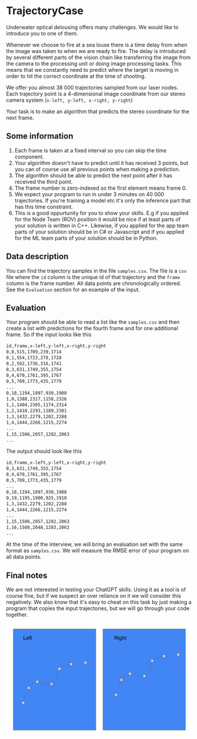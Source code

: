 # TrajectoryCase
Underwater optical delousing offers many challenges.
We would like to introduce you to one of them.

Whenever we choose to fire at a sea louse there is a time delay from when the image was taken to when we are ready to fire.
The delay is introduced by several different parts of the vision chain like transferring the image from the camera to the processing unit or doing image processing tasks.
This means that we constantly need to predict where the target is moving in order to hit the correct coordinate at the time of shooting.

We offer you almost 38 000 trajectories sampled from our laser nodes.
Each trajectory point is a 4-dimensional image coordinate from our stereo camera system (`x-left, y-left, x-right, y-right`)

Your task is to make an algorithm that predicts the stereo coordinate for the next frame.

## Some information
1. Each frame is taken at a fixed interval so you can skip the time component.
2. Your algorithm doesn't have to predict until it has received 3 points, but you can of course use all previous points when making a prediction.
3. The algorithm should be able to predict the next point after it has received the third point. 
4. The frame number is zero-indexed so the first element means frame 0.
5. We expect your program to run in under 3 minutes on 40 000 trajectories. 
   If you're training a model etc it's only the inference part that has this time constraint.
6. This is a good oppurtunity for you to show your skills. E.g if you applied for the Node Team (ROV) position it would be nice if at least parts of your solution is written in C++.
   Likewise, if you applied for the app team parts of your solution should be in C# or Javascript and if you applied for the ML team parts of your solution should be in Python. 


## Data description
You can find the trajectory samples in the file `samples.csv`.
The file is a `csv` file where the `id` column is the unique id of that trajectory and the `frame` column is the frame number.
All data points are chronologically ordered.
See the `Evaluation` section for an example of the input.

## Evaluation
Your program should be able to read a list like the `samples.csv` and then create a list with predictions for the fourth frame and for one additional frame.
So if the input looks like this
```csv
id,frame,x-left,y-left,x-right,y-right
0,0,515,1709,239,1714
0,1,554,1723,278,1728
0,2,592,1736,316,1741
0,3,631,1749,355,1754
0,4,670,1761,395,1767
0,5,709,1773,435,1779
...
0,18,1194,1897,930,1908
1,0,1388,2317,1158,2326
1,1,1404,2305,1174,2314
1,2,1418,2293,1189,2301
1,3,1432,2279,1202,2288
1,4,1444,2266,1215,2274
...
1,15,1506,2057,1282,2063
...
```
The output should look like this
```csv
id,frame,x-left,y-left,x-right,y-right
0,3,631,1749,355,1754
0,4,670,1761,395,1767
0,5,709,1773,435,1779
...
0,18,1194,1897,930,1908
0,19,1195,1900,925,1910
1,3,1432,2279,1202,2288
1,4,1444,2266,1215,2274
...
1,15,1506,2057,1282,2063
1,16,1508,2048,1283,2062
...
```
At the time of the interview, we will bring an evaluation set with the same format as `samples.csv`.
We will measure the RMSE error of your program on all data points.

## Final notes
We are not interested in testing your ChatGPT skills.
Using it as a tool is of course fine, but if we suspect an over reliance on it we will consider this negatively.
We also know that it's easy to cheat on this task by just making a program that copies the input trajectories, but we will go through your code together.


![MainImage](TrajectoryCase.png)